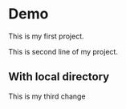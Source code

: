 # Demo

This is my first project.

This is second line of my project.

## With local directory

This is my third change     
